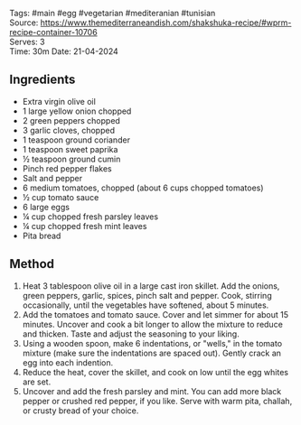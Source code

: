 Tags: #main #egg #vegetarian #mediteranian #tunisian   
Source: https://www.themediterraneandish.com/shakshuka-recipe/#wprm-recipe-container-10706  
Serves: 3  
Time: 30m
Date: 21-04-2024  

## Ingredients

- Extra virgin olive oil
- 1 large yellow onion chopped
- 2 green peppers chopped
- 3 garlic cloves, chopped
- 1 teaspoon ground coriander
- 1 teaspoon sweet paprika
- ½ teaspoon ground cumin
- Pinch red pepper flakes
- Salt and pepper
- 6 medium tomatoes, chopped (about 6 cups chopped tomatoes)
- ½ cup tomato sauce
- 6 large eggs
- ¼ cup chopped fresh parsley leaves
- ¼ cup chopped fresh mint leaves
- Pita bread
## Method

1. Heat 3 tablespoon olive oil in a large cast iron skillet. Add the onions, green peppers, garlic, spices, pinch salt and pepper. Cook, stirring occasionally, until the vegetables have softened, about 5 minutes.
2. Add the tomatoes and tomato sauce. Cover and let simmer for about 15 minutes. Uncover and cook a bit longer to allow the mixture to reduce and thicken. Taste and adjust the seasoning to your liking.
3. Using a wooden spoon, make 6 indentations, or "wells," in the tomato mixture (make sure the indentations are spaced out). Gently crack an egg into each indention.
4. Reduce the heat, cover the skillet, and cook on low until the egg whites are set.
5. Uncover and add the fresh parsley and mint. You can add more black pepper or crushed red pepper, if you like. Serve with warm pita, challah, or crusty bread of your choice.